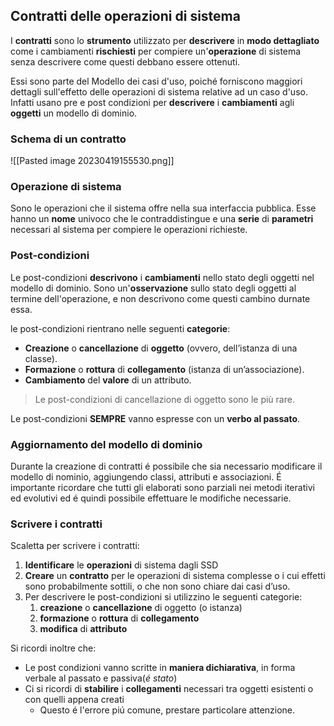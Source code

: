 ## Contratti delle operazioni di sistema
I **contratti** sono lo **strumento** utilizzato per **descrivere** in **modo dettagliato** come i cambiamenti **rischiesti** per compiere un'**operazione** di sistema senza descrivere come questi debbano essere ottenuti.

Essi sono parte del Modello dei casi d'uso, poiché forniscono maggiori dettagli sull'effetto delle operazioni di sistema relative ad un caso d'uso. Infatti usano pre e post condizioni per **descrivere** i **cambiamenti** agli **oggetti** un modello di dominio.

### Schema di un contratto
![[Pasted image 20230419155530.png]]

### Operazione di sistema
Sono le operazioni che il sistema offre nella sua interfaccia pubblica.
Esse hanno un **nome** univoco che le contraddistingue e una **serie** di **parametri** necessari al sistema per compiere le operazioni richieste.

### Post-condizioni
Le post-condizioni **descrivono** i **cambiamenti** nello stato degli oggetti nel modello di dominio. 
Sono un'**osservazione** sullo stato degli oggetti al termine dell'operazione, e non descrivono come questi cambino durnate essa.

le post-condizioni rientrano nelle seguenti **categorie**:
- **Creazione** o **cancellazione** di **oggetto** (ovvero, dell’istanza di una classe).
- **Formazione** o **rottura** di **collegamento** (istanza di un’associazione).
- **Cambiamento** del **valore** di un attributo.

> Le post-condizioni di cancellazione di oggetto sono le più rare.

Le post-condizioni **SEMPRE** vanno espresse con un **verbo al passato**.

### Aggiornamento del modello di dominio
Durante la creazione di contratti é possibile che sia necessario modificare il modello di nominio, aggiungendo classi, attributi e associazioni. É importante ricordare che tutti gli elaborati sono parziali nei metodi iterativi ed evolutivi ed é quindi possibile effettuare le modifiche necessarie.

### Scrivere i contratti
Scaletta per scrivere i contratti:
1. **Identificare** le **operazioni** di sistema dagli SSD
2. **Creare** un **contratto** per le operazioni di sistema complesse o i cui effetti sono probabilmente sottili, o che non sono chiare dai casi d’uso.
3. Per descrivere le post-condizioni si utilizzino le seguenti categorie:
	1. **creazione** o **cancellazione** di oggetto (o istanza)
	2. **formazione** o **rottura** di **collegamento**
	3. **modifica** di **attributo**

Si ricordi inoltre che:
- Le post condizioni vanno scritte in **maniera dichiarativa**, in forma verbale al passato e passiva(*é stato*)
- Ci si ricordi di **stabilire** i **collegamenti** necessari tra oggetti esistenti o con quelli appena creati
	- Questo é l'errore piú comune, prestare particolare attenzione.